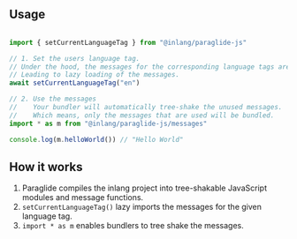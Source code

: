 ## Usage

```ts

import { setCurrentLanguageTag } from "@inlang/paraglide-js"

// 1. Set the users language tag. 
// Under the hood, the messages for the corresponding language tags are imported. 
// Leading to lazy loading of the messages.
await setCurrentLanguageTag("en")

// 2. Use the messages
//    Your bundler will automatically tree-shake the unused messages.
//    Which means, only the messages that are used will be bundled. 
import * as m from "@inlang/paraglide-js/messages"

console.log(m.helloWorld()) // "Hello World"

```

## How it works

1. Paraglide compiles the inlang project into tree-shakable JavaScript modules and message functions.
2. `setCurrentLanguageTag()` lazy imports the messages for the given language tag.
3. `import * as m` enables bundlers to tree shake the messages. 